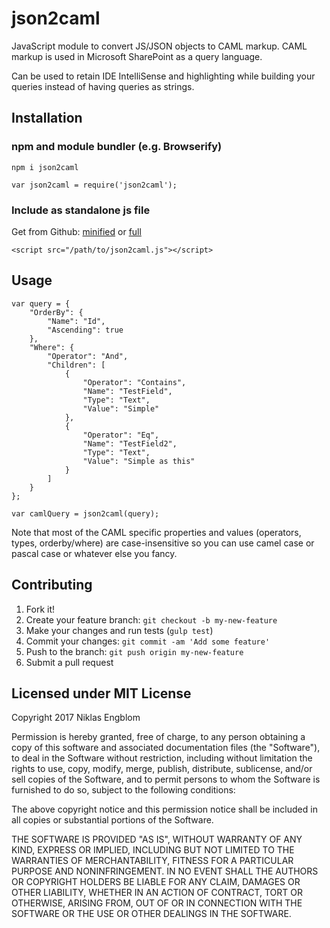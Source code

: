 # json2caml

JavaScript module to convert JS/JSON objects to CAML markup. CAML markup is used in Microsoft SharePoint as a query language.

Can be used to retain IDE IntelliSense and highlighting while building your queries instead of having queries as strings.

## Installation

### npm and module bundler (e.g. Browserify)

`npm i json2caml`
```
var json2caml = require('json2caml');
```

### Include as standalone js file
Get from Github: [minified](dist/json2caml.min.js) or [full](dist/json2caml.js)
```
<script src="/path/to/json2caml.js"></script>
```

## Usage

```
var query = {
    "OrderBy": {
        "Name": "Id",
        "Ascending": true
    },
    "Where": {
        "Operator": "And",
        "Children": [
            {
                "Operator": "Contains",
                "Name": "TestField",
                "Type": "Text",
                "Value": "Simple"
            },
            {
                "Operator": "Eq",
                "Name": "TestField2",
                "Type": "Text",
                "Value": "Simple as this"
            }
        ]
    }
};

var camlQuery = json2caml(query);
```

Note that most of the CAML specific properties and values (operators, types, orderby/where) are case-insensitive so you can use camel case or pascal case or whatever else you fancy.

## Contributing

1. Fork it!
2. Create your feature branch: `git checkout -b my-new-feature`
3. Make your changes and run tests (`gulp test`)
3. Commit your changes: `git commit -am 'Add some feature'`
4. Push to the branch: `git push origin my-new-feature`
5. Submit a pull request

## Licensed under MIT License

Copyright 2017 Niklas Engblom

Permission is hereby granted, free of charge, to any person obtaining a copy of this software and associated documentation files (the "Software"), to deal in the Software without restriction, including without limitation the rights to use, copy, modify, merge, publish, distribute, sublicense, and/or sell copies of the Software, and to permit persons to whom the Software is furnished to do so, subject to the following conditions:

The above copyright notice and this permission notice shall be included in all copies or substantial portions of the Software.

THE SOFTWARE IS PROVIDED "AS IS", WITHOUT WARRANTY OF ANY KIND, EXPRESS OR IMPLIED, INCLUDING BUT NOT LIMITED TO THE WARRANTIES OF MERCHANTABILITY, FITNESS FOR A PARTICULAR PURPOSE AND NONINFRINGEMENT. IN NO EVENT SHALL THE AUTHORS OR COPYRIGHT HOLDERS BE LIABLE FOR ANY CLAIM, DAMAGES OR OTHER LIABILITY, WHETHER IN AN ACTION OF CONTRACT, TORT OR OTHERWISE, ARISING FROM, OUT OF OR IN CONNECTION WITH THE SOFTWARE OR THE USE OR OTHER DEALINGS IN THE SOFTWARE.